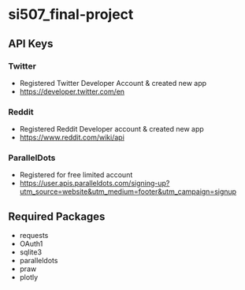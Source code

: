 # si507_final-project

## API Keys
### Twitter
- Registered Twitter Developer Account & created new app
- https://developer.twitter.com/en

### Reddit
- Registered Reddit Developer account & created new app
- https://www.reddit.com/wiki/api

### ParallelDots
- Registered for free limited account
- https://user.apis.paralleldots.com/signing-up?utm_source=website&utm_medium=footer&utm_campaign=signup


## Required Packages
- requests
- OAuth1
- sqlite3
- paralleldots
- praw
- plotly
